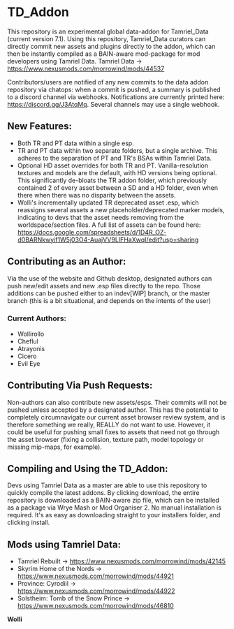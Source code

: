 # TD_Addon
This repository is an experimental global data-addon for Tamriel_Data (current version 7.1). Using this repository, Tamriel_Data curators can directly commit new assets and plugins directly to the addon, which can then be instantly compiled as a BAIN-aware mod-package for mod developers using Tamriel Data. 
Tamriel Data -> https://www.nexusmods.com/morrowind/mods/44537

Contributors/users are notified of any new commits to the data addon repository via chatops: when a commit is pushed, a summary is published to a discord channel via webhooks. Notifications are currently printed here: https://discord.gg/J3AtqMq. Several channels may use a single webhook.



## New Features:
- Both TR and PT data within a single esp.
- TR and PT data within two separate folders, but a single archive. This adheres to the separation of PT and TR's BSAs within Tamriel Data.
- Optional HD asset overrides for both TR and PT. Vanilla-resolution textures and models are the default, with HD versions being optional. This significantly de-bloats the TR addon folder, which previously contained 2 of every asset between a SD and a HD folder, even when there when there was no disparity between the assets.
- Wolli's incrementally updated TR deprecated asset .esp, which reassigns several assets a new placeholder/deprecated marker models, indicating to devs that the asset needs removing from the worldspace/section files. A full list of assets can be found here: https://docs.google.com/spreadsheets/d/1D4R_OZ-d0BARNkwyif1W5j03O4-AuajVV9LIFHaXwqI/edit?usp=sharing



## Contributing as an Author:
Via the use of the website and Github desktop, designated authors can push new/edit assets and new .esp files directly to the repo. Those additions can be pushed either to an indev[WIP] branch, or the master branch (this is a bit situational, and depends on the intents of the user)

### Current Authors:
- Wollirollo
- Cheflul
- Atrayonis
- Cicero
- Evil Eye



## Contributing Via Push Requests:
Non-authors can also contribute new assets/esps. Their commits will not be pushed unless accepted by a designated author. This has the potential to completely circumnavigate our current asset browser review system, and is therefore something we really, REALLY do not want to use. However, it could be useful for pushing small fixes to assets that need not go through the asset browser (fixing a collision, texture path, model topology or missing mip-maps, for example). 



## Compiling and Using the TD_Addon:
Devs using Tamriel Data as a master are able to use this repository to quickly compile the latest addons. By clicking download, the entire repository is downloaded as a BAIN-aware zip file, which can be installed as a package via Wrye Mash or Mod Organiser 2. No manual installation is required. It's as easy as downloading straight to your installers folder, and clicking install.


## Mods using Tamriel Data:
- Tamriel Rebuilt -> https://www.nexusmods.com/morrowind/mods/42145
- Skyrim Home of the Nords -> https://www.nexusmods.com/morrowind/mods/44921
- Province: Cyrodiil -> https://www.nexusmods.com/morrowind/mods/44922
- Solstheim: Tomb of the Snow Prince -> https://www.nexusmods.com/morrowind/mods/46810



**Wolli**
